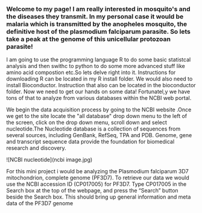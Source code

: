 

### Welcome to my page! I am really interested in mosquito's and the diseases they transmit. In my personal case it would be malaria which is transmitted by the anopheles mosquito, the definitive host of the plasmodium falciparum parasite. So lets take a peak at the genome of this unicellular protozoan parasite!

I am going to use the programming language R to do some basic statistcal analysis and then swithc to python to do some more advanced stuff like amino acid compostion etc.So lets delve right into it. Instructions for downloading R can be located in my R install folder. We would also need to install Bioconductor. Instruction that also can be located in the bioconductor folder. Now we need to get our hands on some data! Fortunatel,y we have tons of that to analyze from various databases within the NCBI web portal.

We begin the data acquisition process by going to the NCBI website [](https://www.ncbi.nlm.nih.gov).Once we get to the site locate the "all database" drop down menu to the left of the screen, click on the drop down menu, scroll down and select nucleotide.The Nucleotide database is a collection of sequences from several sources, including GenBank, RefSeq, TPA and PDB. Genome, gene and transcript sequence data provide the foundation for biomedical research and discovery.

![NCBI nucleotide](ncbi image.jpg)

For this mini project i would be analyzing the Plasmodium falciparum 3D7 mitochondrion, complete genome (PF3D7). To retrieve our data we would use the NCBI accession ID (CP017005) for PF3D7. Type CP017005 in the Search box at the top of the webpage, and press the “Search” button beside the Search box. This should bring up general information and meta data of the PF3D7 genome



